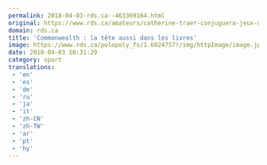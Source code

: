```yaml
---
permalink: 2018-04-03-rds.ca--463369164.html
original: https://www.rds.ca/amateurs/catherine-traer-conjuguera-jeux-du-commonwealth-et-etudes-dans-les-prochains-jours-1.6024758?localLinksEnabled=false
domain: rds.ca
title: 'Commonwealth : la tête aussi dans les livres'
image: https://www.rds.ca/polopoly_fs/1.6024757!/img/httpImage/image.jpg_gen/derivatives/details-xhdpi/image.jpg
date: 2018-04-03 16:31:29
category: sport
translations: 
 - 'en'
 - 'es'
 - 'de'
 - 'ru'
 - 'ja'
 - 'it'
 - 'zh-CN'
 - 'zh-TW'
 - 'ar'
 - 'pt'
 - 'hy'
---
```


